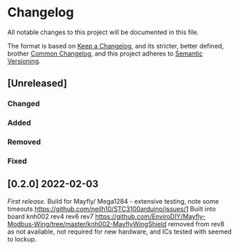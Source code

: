# Changelog

All notable changes to this project will be documented in this file.

The format is based on [Keep a Changelog](https://keepachangelog.com/en/1.1.0/),
and its stricter, better defined, brother [Common Changelog](https://common-changelog.org/),
and this project adheres to [Semantic Versioning](https://semver.org/spec/v2.0.0.html).

## [Unreleased]

### Changed

### Added

### Removed

### Fixed

## [0.2.0] 2022-02-03
_First release._
Build for Mayfly/ Mega1284 - extensive testing, 
note some timeouts https://github.com/neilh10/STC3100arduino/issues/1
Built into board knh002 rev4 rev6 rev7 https://github.com/EnviroDIY/Mayfly-Modbus-Wing/tree/master/knh002-MayflyWingShield
removed from rev8 as not available, not required for new hardware, and ICs tested with seemed to lockup.


